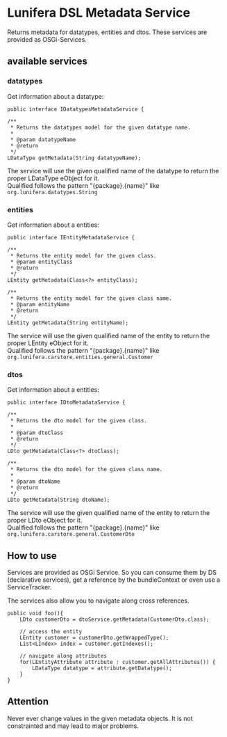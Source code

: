 Lunifera DSL Metadata Service
=============================

Returns metadata for datatypes, entities and dtos. These services are provided as OSGi-Services.

## available services

### datatypes
Get information about a datatype:
	
	public interface IDatatypesMetadataService {

	/**
	 * Returns the datatypes model for the given datatype name.
	 * 
	 * @param datatypeName
	 * @return
	 */
	LDataType getMetadata(String datatypeName);

The service will use the given qualified name of the datatype to return the proper LDataType eObject for it.  
Qualified follows the pattern "{package}.{name}" like `org.lunifera.datatypes.String` 

### entities
Get information about a entities:
	
	public interface IEntityMetadataService {

	/**
	 * Returns the entity model for the given class. 
	 * @param entityClass
	 * @return
	 */
	LEntity getMetadata(Class<?> entityClass);
	
	/**
	 * Returns the entity model for the given class name. 
	 * @param entityName
	 * @return
	 */
	LEntity getMetadata(String entityName);

The service will use the given qualified name of the entity to return the proper LEntity eObject for it.  
Qualified follows the pattern "{package}.{name}" like `org.lunifera.carstore.entities.general.Customer`

### dtos
Get information about a entities:
	
	public interface IDtoMetadataService {

	/**
	 * Returns the dto model for the given class.
	 * 
	 * @param dtoClass
	 * @return
	 */
	LDto getMetadata(Class<?> dtoClass);

	/**
	 * Returns the dto model for the given class name.
	 * 
	 * @param dtoName
	 * @return
	 */
	LDto getMetadata(String dtoName);

The service will use the given qualified name of the entity to return the proper LDto eObject for it.  
Qualified follows the pattern "{package}.{name}" like `org.lunifera.carstore.general.CustomerDto`
	

## How to use
Services are provided as OSGi Service. So you can consume them by DS (declarative services), get a reference by the bundleContext or even use a ServiceTracker.

The services also allow you to navigate along cross references.

	public void foo(){
		LDto customerDto = dtoService.getMetadata(CustomerDto.class);
		
		// access the entity
		LEntity customer = customerDto.getWrappedType();
		List<LIndex> index = customer.getIndexes();
		
		// navigate along attributes
		for(LEntityAttribute attribute : customer.getAllAttributes()) {
			LDataType datatype = attribute.getDatatype();
		}
	}


## Attention
Never ever change values in the given metadata objects. It is not constrainted and may lead to major problems.

